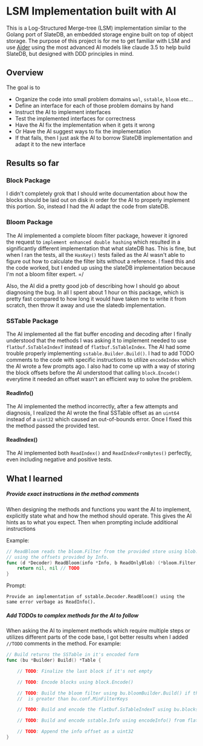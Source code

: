 # LSM Implementation built with AI

This is a Log-Structured Merge-tree (LSM) implementation similar to the Golang port of SlateDB, 
an embedded storage engine built on top of object storage. The purpose of this project is for me to
get familiar with LSM and use [Aider](https://aider.chat/) using the most advanced AI models like
claude 3.5 to help build SlateDB, but designed with DDD principles in mind.

## Overview

The goal is to
- Organize the code into small problem domains `wal`, `sstable`, `bloom` etc...
- Define an interface for each of those problem domains by hand
- Instruct the AI to implement interfaces
- Test the implemented interfaces for correctness
- Have the AI fix the implementation when it gets it wrong
- Or Have the AI suggest ways to fix the implementation
- If that fails, then I just ask the AI to borrow SlateDB implementation and adapt it to the new interface

## Results so far

### Block Package
I didn't completely grok that I should write documentation about how the blocks should be laid out on
disk in order for the AI to properly implement this portion. So, instead I had the AI adapt the code from
slateDB.

### Bloom Package
The AI implemented a complete bloom filter package, however it ignored the request to 
`implement enhanced double hashing` which resulted in a significantly different implementation
that what slateDB has. This is fine, but when I ran the tests, all the `HasKey()` tests failed as
the AI wasn't able to figure out how to calculate the filter bits without a reference. I fixed this
and the code worked, but I ended up using the slateDB implementation because I'm not a bloom filter
expert. =/

Also, the AI did a pretty good job of describing how I should go about diagnosing the bug. In
all I spent about 1 hour on this package, which is pretty fast compared to how long it would have
taken me to write it from scratch, then throw it away and use the slatedb implementation.

### SSTable Package
The AI implemented all the flat buffer encoding and decoding after I finally understood that
the methods I was asking it to implement needed to use `flatbuf.SsTableIndexT` instead of
`flatbuf.SsTableIndex`. The AI had some trouble properly implementing `sstable.Builder.Build()`.
I had to add TODO comments to the code with specific instructions to utilize `encodeIndex` which
the AI wrote a few prompts ago. I also had to come up with a way of storing the block offsets before 
the AI understood that calling `block.Encode()` everytime it needed an offset wasn't an efficient way 
to solve the problem.

#### ReadInfo()
The AI implemented the method incorrectly, after a few attempts and diagnosis, I realized the AI wrote the
final SSTable offset as an `uint64` instead of a `uint32` which caused an out-of-bounds error. Once I fixed 
this the method passed the provided test.

#### ReadIndex()
The AI implemented both `ReadIndex()` and `ReadIndexFromBytes()` perfectly, even including negative and
positive tests.

## What I learned

##### Provide exact instructions in the method comments
When designing the methods and functions you want the AI to implement, explicitly state what and how the 
method should operate. This gives the AI hints as to what you expect. Then when prompting include additional
instructions 

Example:
```go
// ReadBloom reads the bloom.Filter from the provided store using blob.ReadRange()
// using the offsets provided by Info.
func (d *Decoder) ReadBloom(info *Info, b ReadOnlyBlob) (*bloom.Filter, error) {
    return nil, nil // TODO
}
```
Prompt:
```
Provide an implementation of sstable.Decoder.ReadBloom() using the same error verbage as ReadInfo().
```

##### Add TODOs to complex methods for the AI to follow
When asking the AI to implement methods which require multiple steps or utilizes different parts of the code base, I
got better results when I added `//TODO` comments in the method. For example:

```go
// Build returns the SSTable in it's encoded form
func (bu *Builder) Build() *Table {

    // TODO: Finalize the last block if it's not empty

    // TODO: Encode blocks using block.Encode()

    // TODO: Build the bloom filter using bu.bloomBuilder.Build() if the number of keys
	//  is greater than bu.conf.MinFilterKeys

    // TODO: Build and encode the flatbuf.SsTableIndexT using bu.blocks[].Meta

    // TODO: Build and encode sstable.Info using encodeInfo() from flatbuf.go

    // TODO: Append the info offset as a uint32
}

```

